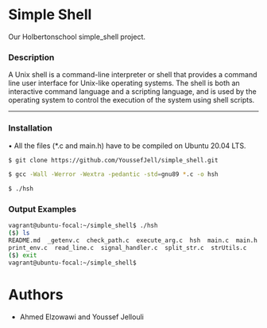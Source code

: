 # Simple Shell
Our Holbertonschool simple_shell project.

### Description
A Unix shell is a command-line interpreter or shell that provides a command line user interface for Unix-like operating systems.
The shell is both an interactive command language and a scripting language,
and is used by the operating system to control the execution of the system using shell scripts.
___
### Installation
• All the files (*.c and main.h) have to be compiled on Ubuntu 20.04 LTS.
```sh
$ git clone https://github.com/YoussefJell/simple_shell.git

$ gcc -Wall -Werror -Wextra -pedantic -std=gnu89 *.c -o hsh

$ ./hsh
```
### Output Examples
```sh
vagrant@ubuntu-focal:~/simple_shell$ ./hsh
($) ls
README.md  _getenv.c  check_path.c  execute_arg.c  hsh  main.c  main.h
print_env.c  read_line.c  signal_handler.c  split_str.c  strUtils.c
($) exit
vagrant@ubuntu-focal:~/simple_shell$
```

# Authors
- Ahmed Elzowawi and Youssef Jellouli